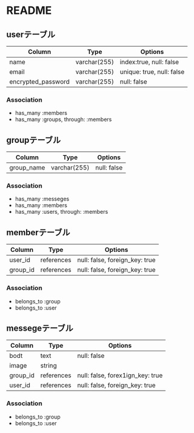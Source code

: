# README

## userテーブル
|Column|Type|Options|
|------|----|-------|
|name|varchar(255)|index:true, null: false|
|email|varchar(255)|unique: true, null: false|
|encrypted_password|varchar(255)|null: false|

### Association
- has_many :members
- has_many :groups, through: :members

## groupテーブル
|Column|Type|Options|
|------|----|-------|
|group_name|varchar(255)|null: false|


### Association
- has_many :messeges
- has_many :members
- has_many :users, through: :members

## memberテーブル

|Column|Type|Options|
|------|----|-------|
|user_id|references|null: false, foreign_key: true|
|group_id|references|null: false, foreign_key: true|

### Association
- belongs_to :group
- belongs_to :user

## messegeテーブル
|Column|Type|Options|
|------|----|-------|
|bodt|text|null: false|
|image|string||
|group_id|references|null: false, forex1ign_key: true|
|user_id|references|null: false, foreign_key: true|

### Association
- belongs_to :group
- belongs_to :user
